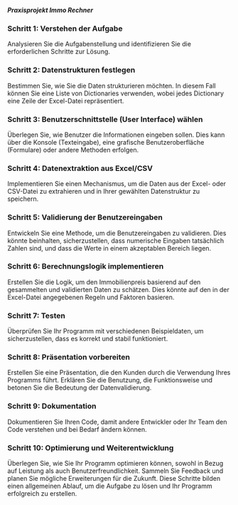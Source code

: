 ##### Praxisprojekt Immo Rechner
### Schritt 1: Verstehen der Aufgabe
Analysieren Sie die Aufgabenstellung und 
identifizieren Sie die erforderlichen Schritte zur Lösung.
### Schritt 2: Datenstrukturen festlegen
Bestimmen Sie, wie Sie die Daten strukturieren möchten. 
In diesem Fall können Sie eine Liste von Dictionaries verwenden, 
wobei jedes Dictionary eine Zeile der Excel-Datei repräsentiert.
### Schritt 3: Benutzerschnittstelle (User Interface) wählen
Überlegen Sie, wie Benutzer die Informationen eingeben sollen. 
Dies kann über die Konsole (Texteingabe), 
eine grafische Benutzeroberfläche (Formulare) oder andere Methoden erfolgen.
### Schritt 4: Datenextraktion aus Excel/CSV
Implementieren Sie einen Mechanismus, 
um die Daten aus der Excel- oder CSV-Datei zu extrahieren und 
in Ihrer gewählten Datenstruktur zu speichern.
### Schritt 5: Validierung der Benutzereingaben
Entwickeln Sie eine Methode, um die Benutzereingaben zu validieren. 
Dies könnte beinhalten, sicherzustellen, dass numerische Eingaben 
tatsächlich Zahlen sind,
und dass die Werte in einem akzeptablen Bereich liegen.
### Schritt 6: Berechnungslogik implementieren
 Erstellen Sie die Logik, um den Immobilienpreis basierend auf den 
gesammelten und validierten Daten zu schätzen. 
Dies könnte auf den in der Excel-Datei angegebenen 
Regeln und Faktoren basieren.
### Schritt 7: Testen
Überprüfen Sie Ihr Programm mit verschiedenen Beispieldaten, 
um sicherzustellen, dass es korrekt und stabil funktioniert.
### Schritt 8: Präsentation vorbereiten
Erstellen Sie eine Präsentation, die den Kunden durch die 
Verwendung Ihres Programms führt. Erklären Sie die Benutzung, 
die Funktionsweise und betonen Sie die Bedeutung der Datenvalidierung.
### Schritt 9: Dokumentation
Dokumentieren Sie Ihren Code, damit andere Entwickler oder Ihr Team den Code 
verstehen und bei Bedarf ändern können.
### Schritt 10: Optimierung und Weiterentwicklung
Überlegen Sie, wie Sie Ihr Programm optimieren können, 
sowohl in Bezug auf Leistung als auch Benutzerfreundlichkeit. 
Sammeln Sie Feedback und planen Sie mögliche Erweiterungen für die Zukunft.
Diese Schritte bilden einen allgemeinen Ablauf, 
um die Aufgabe zu lösen und Ihr Programm erfolgreich zu erstellen. 

 

